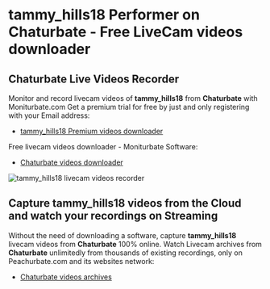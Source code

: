 # tammy_hills18 Performer on Chaturbate - Free LiveCam videos downloader

## Chaturbate Live Videos Recorder

Monitor and record livecam videos of **tammy_hills18** from **Chaturbate** with Moniturbate.com
Get a premium trial for free by just and only registering with your Email address:
* [tammy_hills18 Premium videos downloader](https://moniturbate.com/request-demo-licence-key.html)

Free livecam videos downloader - Moniturbate Software:
* [Chaturbate videos downloader](https://moniturbate.com/moniturbate-download-software.html)

![tammy_hills18 livecam videos recorder](https://peachurnet.com/templates/moniturbate-software.png)


## Capture tammy_hills18 videos from the Cloud and watch your recordings on Streaming

Without the need of downloading a software, capture **tammy_hills18** livecam videos from **Chaturbate** 100% online.
Watch Livecam archives from **Chaturbate** unlimitedly from thousands of existing recordings, only on Peachurbate.com and its websites network:
* [Chaturbate videos archives](https://peachurnet.com/)
